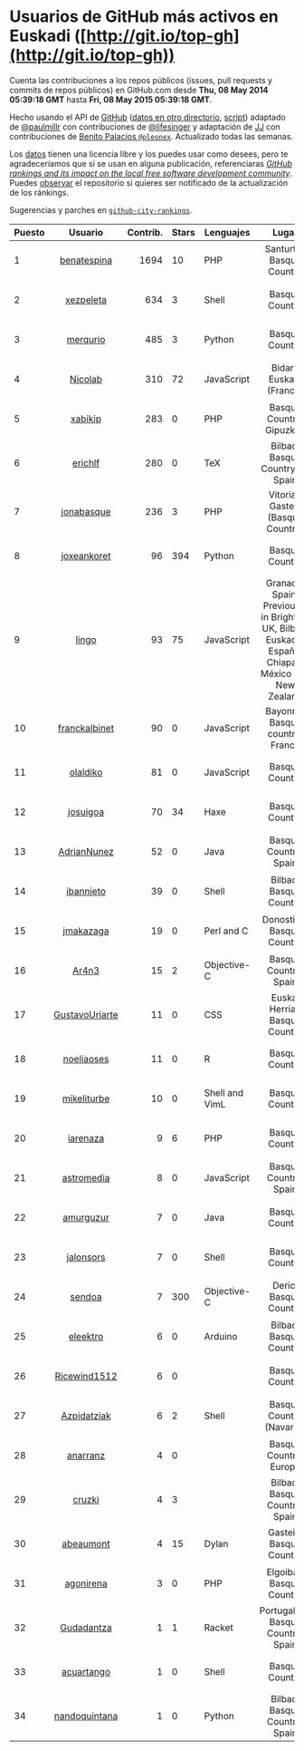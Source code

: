 # Usuarios de GitHub más activos en Euskadi ([http://git.io/top-gh](http://git.io/top-gh))



  Cuenta las contribuciones a los repos públicos (issues, pull requests y commits de repos públicos) en GitHub.com desde  **Thu, 08 May 2014 05:39:18 GMT** hasta **Fri, 08 May 2015 05:39:18 GMT**.

  Hecho usando el API de [GitHub](http://github.com) ([datos en otro directorio](https://github.com/JJ/top-github-users-data/tree/master/data), [script](https://github.com/JJ/top-github-users)) adaptado de [@paulmillr](https://github.com/paulmillr) con contribuciones de [@lifesinger](https://github.com/lifesinger) y adaptación de [JJ](http://jj.github.io) con contribuciones de [Benito Palacios `@pleonex`](http://github.com/pleonex). Actualizado todas las semanas.

  Los [datos](https://github.com/JJ/top-github-users-data/tree/master/data) tienen una licencia libre y los puedes usar como desees, pero te agradeceríamos que si se usan en alguna publicación, referenciaras [*GitHub rankings and its impact on the local free software development community*](https://thewinnower.com/papers/github-rankings-and-its-impact-on-the-local-free-software-development-community). Puedes [observar](https://github.com/JJ/top-github-users-data/subscription) el repositorio si quieres ser notificado de la actualización de los ránkings. 

  Sugerencias y parches en [`github-city-rankings`](http://github.com/JJ/github-city-rankings). 


| Puesto   |  Usuario  |Contrib.| Stars | Lenguajes   |      Lugar      |  Avatar  |
|----------|:---------:|-------:|-------|-------------|:---------------:|----------|
| 1 | [benatespina](https://github.com/benatespina) | 1694 | 10 | PHP | Santurtzi, Basque Country | <img src='https://avatars2.githubusercontent.com/u/3951376?v=3&s=64' width='64' height='64' title='Beñat Espiña'> |
| 2 | [xezpeleta](https://github.com/xezpeleta) | 634 | 3 | Shell | Basque Country | <img src='https://avatars3.githubusercontent.com/u/1846038?v=3&s=64' width='64' height='64' title='Xabi'> |
| 3 | [merqurio](https://github.com/merqurio) | 485 | 3 | Python | Basque Country | <img src='https://avatars2.githubusercontent.com/u/1485056?v=3&s=64' width='64' height='64' title='Gabi de Maeztu'> |
| 4 | [Nicolab](https://github.com/Nicolab) | 310 | 72 | JavaScript | Bidart, Euskadi (France) | <img src='https://avatars1.githubusercontent.com/u/1688162?v=3&s=64' width='64' height='64' title='Nicolas Talle'> |
| 5 | [xabikip](https://github.com/xabikip) | 283 | 0 | PHP | Basque Country, Gipuzkoa | <img src='https://avatars1.githubusercontent.com/u/1109793?v=3&s=64' width='64' height='64' title='Xabi'> |
| 6 | [erichlf](https://github.com/erichlf) | 280 | 0 | TeX | Bilbao, Basque Country -- Spain | <img src='https://avatars1.githubusercontent.com/u/1392578?v=3&s=64' width='64' height='64' title='Erich L Foster'> |
| 7 | [jonabasque](https://github.com/jonabasque) | 236 | 3 | PHP | Vitoria-Gasteiz (Basque Country) | <img src='https://avatars3.githubusercontent.com/u/1707606?v=3&s=64' width='64' height='64' title='Jona'> |
| 8 | [joxeankoret](https://github.com/joxeankoret) | 96 | 394 | Python | Basque Country | <img src='https://avatars3.githubusercontent.com/u/2945834?v=3&s=64' width='64' height='64' title='Joxean'> |
| 9 | [lingo](https://github.com/lingo) | 93 | 75 | JavaScript | Granada, Spain.  Previously in Brighton, UK, Bilbao, Euskadi / España, Chiapas, México and New Zealand | <img src='https://avatars2.githubusercontent.com/u/219531?v=3&s=64' width='64' height='64' title='Luke Hudson'> |
| 10 | [franckalbinet](https://github.com/franckalbinet) | 90 | 0 | JavaScript | Bayonne, Basque country, France | <img src='https://avatars3.githubusercontent.com/u/1142608?v=3&s=64' width='64' height='64' title='Franck Albinet'> |
| 11 | [olaldiko](https://github.com/olaldiko) | 81 | 0 | JavaScript | Basque Country | <img src='https://avatars2.githubusercontent.com/u/1711272?v=3&s=64' width='64' height='64' title='Gorka Olalde Mendia'> |
| 12 | [josuigoa](https://github.com/josuigoa) | 70 | 34 | Haxe | Basque Country | <img src='https://avatars3.githubusercontent.com/u/3088505?v=3&s=64' width='64' height='64' title='Josu Igoa'> |
| 13 | [AdrianNunez](https://github.com/AdrianNunez) | 52 | 0 | Java | Basque Country, Spain | <img src='https://avatars2.githubusercontent.com/u/2635121?v=3&s=64' width='64' height='64' title='Adrián'> |
| 14 | [ibannieto](https://github.com/ibannieto) | 39 | 0 | Shell | Bilbao, Basque Country | <img src='https://avatars0.githubusercontent.com/u/99912?v=3&s=64' width='64' height='64' title='Iban Nieto'> |
| 15 | [jmakazaga](https://github.com/jmakazaga) | 19 | 0 | Perl and C | Donostia - Basque Country | <img src='https://avatars0.githubusercontent.com/u/5956999?v=3&s=64' width='64' height='64' title='Joseba Makazaga'> |
| 16 | [Ar4n3](https://github.com/Ar4n3) | 15 | 2 | Objective-C | Basque Country, Spain | <img src='https://avatars2.githubusercontent.com/u/3844569?v=3&s=64' width='64' height='64' title='Enara L. Otaegi'> |
| 17 | [GustavoUriarte](https://github.com/GustavoUriarte) | 11 | 0 | CSS | Euskal Herria / Basque Country | <img src='https://avatars3.githubusercontent.com/u/6729343?v=3&s=64' width='64' height='64' title='Gustavo Uriarte'> |
| 18 | [noeliaoses](https://github.com/noeliaoses) | 11 | 0 | R | Basque Country | <img src='https://avatars2.githubusercontent.com/u/10894540?v=3&s=64' width='64' height='64' title='Noelia Oses Fernandez'> |
| 19 | [mikeliturbe](https://github.com/mikeliturbe) | 10 | 0 | Shell and VimL | Basque Country | <img src='https://avatars3.githubusercontent.com/u/2519847?v=3&s=64' width='64' height='64' title='Mikel Iturbe Urretxa'> |
| 20 | [iarenaza](https://github.com/iarenaza) | 9 | 6 | PHP | Basque Country | <img src='https://avatars0.githubusercontent.com/u/241751?v=3&s=64' width='64' height='64' title='Iñaki Arenaza'> |
| 21 | [astromedia](https://github.com/astromedia) | 8 | 0 | JavaScript | Basque Country, Spain | <img src='https://avatars1.githubusercontent.com/u/11808401?v=3&s=64' width='64' height='64' title='Pablo Jimeno'> |
| 22 | [amurguzur](https://github.com/amurguzur) | 7 | 0 | Java | Basque Country | <img src='https://avatars2.githubusercontent.com/u/1814183?v=3&s=64' width='64' height='64' title='Aitor Murguzur'> |
| 23 | [jalonsors](https://github.com/jalonsors) | 7 | 0 | Shell | Basque Country | <img src='https://avatars3.githubusercontent.com/u/8478801?v=3&s=64' width='64' height='64' title=''> |
| 24 | [sendoa](https://github.com/sendoa) | 7 | 300 | Objective-C | Derio, Basque Country | <img src='https://avatars1.githubusercontent.com/u/776636?v=3&s=64' width='64' height='64' title='Sendoa Portuondo'> |
| 25 | [eleektro](https://github.com/eleektro) | 6 | 0 | Arduino | Bilbao, Basque Country | <img src='https://avatars0.githubusercontent.com/u/1743876?v=3&s=64' width='64' height='64' title='Ander'> |
| 26 | [Ricewind1512](https://github.com/Ricewind1512) | 6 | 0 |  | Basque Country | <img src='https://avatars2.githubusercontent.com/u/9354621?v=3&s=64' width='64' height='64' title='Urko'> |
| 27 | [Azpidatziak](https://github.com/Azpidatziak) | 6 | 2 | Shell | Basque Country (Navarre) | <img src='https://avatars3.githubusercontent.com/u/962124?v=3&s=64' width='64' height='64' title='Xabier Aramendi'> |
| 28 | [anarranz](https://github.com/anarranz) | 4 | 0 |  | Basque Country, Europe | <img src='https://avatars2.githubusercontent.com/u/10409845?v=3&s=64' width='64' height='64' title='Ana Arranz'> |
| 29 | [cruzki](https://github.com/cruzki) | 4 | 3 |  | Bilbao, Basque Country, Spain | <img src='https://avatars0.githubusercontent.com/u/1138772?v=3&s=64' width='64' height='64' title='Cruz Enrique Borges Hernández'> |
| 30 | [abeaumont](https://github.com/abeaumont) | 4 | 15 | Dylan | Gasteiz, Basque Country | <img src='https://avatars3.githubusercontent.com/u/80059?v=3&s=64' width='64' height='64' title='Alfredo Beaumont'> |
| 31 | [agonirena](https://github.com/agonirena) | 3 | 0 | PHP | Elgoibar, Basque Country | <img src='https://avatars0.githubusercontent.com/u/443969?v=3&s=64' width='64' height='64' title='Ander Goñi'> |
| 32 | [Gudadantza](https://github.com/Gudadantza) | 1 | 1 | Racket | Portugalete, Basque Country, Spain | <img src='https://avatars3.githubusercontent.com/u/808726?v=3&s=64' width='64' height='64' title='Asier Basagoiti'> |
| 33 | [acuartango](https://github.com/acuartango) | 1 | 0 | Shell | Basque Country | <img src='https://avatars2.githubusercontent.com/u/659994?v=3&s=64' width='64' height='64' title='Aitor Cuartango'> |
| 34 | [nandoquintana](https://github.com/nandoquintana) | 1 | 0 | Python | Bilbao, Basque Country, Spain | <img src='https://avatars2.githubusercontent.com/u/491106?v=3&s=64' width='64' height='64' title='Nando Quintana'> |
